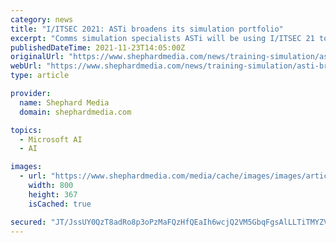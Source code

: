 ```yaml
---
category: news
title: "I/ITSEC 2021: ASTi broadens its simulation portfolio"
excerpt: "Comms simulation specialists ASTi will be using I/ITSEC 21 to showcase a number of its products alongside integration with Microsoft's HoloLens ... provides an evolutionary leap in immersion, cognitive loading, and automated scoring for pilot trainees ..."
publishedDateTime: 2021-11-23T14:05:00Z
originalUrl: "https://www.shephardmedia.com/news/training-simulation/asti-broadens-its-simulation-portfolio/"
webUrl: "https://www.shephardmedia.com/news/training-simulation/asti-broadens-its-simulation-portfolio/"
type: article

provider:
  name: Shephard Media
  domain: shephardmedia.com

topics:
  - Microsoft AI
  - AI

images:
  - url: "https://www.shephardmedia.com/media/cache/images/images/article/solo-diagram_W9ITfhw/6c275fe20a6e9a359548e9cd9357486f.jpg"
    width: 800
    height: 367
    isCached: true

secured: "JT/JssUY0QzT8adRo8p3oPzMaFQzHfQEaIh6wcjQ2VM5GbqFgsAlLLTiTMYZVyc4QsTFG+WlrwaY1aqvIZnnWH/MOCTLoDfRqjQF2UmAlpNspnOXRCPcKgrEyO9GrxXdMLa6Xq1qSbjGfumqrM7BiUOoFgu1B7VTujsdq4mGk134jqAj7XxJDMUg/MTfNCQYE0Z6gtHvxU4+o1azTvmi0aYjrSRodqH7si7a0dDZyQFBDBdUUBaaGjCIhek1EjjteFyG2vX3VpFqGg+UkeUQWI11aXjDPe1YUGYMpRE5pKKgdm8klt2zmM4729sOXQRLhydxzP291YGBRuXmlrs3BPmbbP5+aUvFOVRVWfy20D0=;Bkx0/Lc2jv08HDhmK1mK6g=="
---
```



